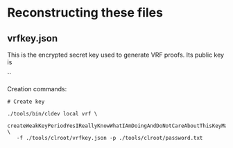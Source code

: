 # Reconstructing these files

## vrfkey.json

This is the encrypted secret key used to generate VRF proofs. Its public key is

``

Creation commands:

```
# Create key

./tools/bin/cldev local vrf \
   createWeakKeyPeriodYesIReallyKnowWhatIAmDoingAndDoNotCareAboutThisKeyMaterialFallingIntoTheWrongHandsExclamationPointExclamationPointExclamationPointExclamationPointIAmAMasochistExclamationPointExclamationPointExclamationPointExclamationPointExclamationPoint \
   -f ./tools/clroot/vrfkey.json -p ./tools/clroot/password.txt
```
